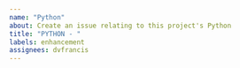 ```yaml
---
name: "Python"
about: Create an issue relating to this project's Python
title: "PYTHON - "
labels: enhancement
assignees: dvfrancis
---
```

